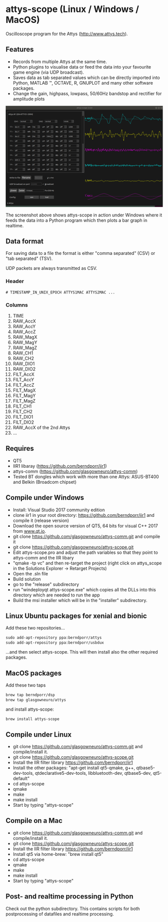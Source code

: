 # attys-scope (Linux / Windows / MacOS)

Oscilloscope program for the Attys (http://www.attys.tech).

## Features

* Records from multiple Attys at the same time.
* Python plugins to visualise data or feed the data into your favourite game engine (via UDP broadcast).
* Saves data as tab separated values which can be directly imported into Python, MATLAB ™, OCTAVE, R, GNUPLOT and many other software packages.
* Change the gain, highpass, lowpass, 50/60Hz bandstop and rectifier for amplitude plots

![alt tag](screenshot.png)

The screenshot above shows attys-scope in action under Windows where it feeds the data into a Python program
which then plots a bar graph in realtime.

## Data format

For saving data to a file the format is either "comma separated" (CSV) or "tab separated" (TSV).

UDP packets are always transmitted as CSV.


### Header

```
# TIMESTAMP_IN_UNIX_EPOCH ATTYS1MAC ATTYS2MAC ...
```

### Columns

1. TIME
2. RAW_AccX
3. RAW_AccY
4. RAW_AccZ
5. RAW_MagX
6. RAW_MagY
7. RAW_MagZ
8. RAW_CH1
9. RAW_CH2
10. RAW_DIO1
11. RAW_DIO2 
12. FILT_AccX
13. FILT_AccY
14. FILT_AccZ
15. FILT_MagX
16. FILT_MagY
17. FILT_MagZ
18. FILT_CH1
19. FILT_CH2
20. FILT_DIO1
21. FILT_DIO2
22. RAW_AccX of the 2nd Attys
22. ...


## Requires
* QT5
* IIR1 libaray (https://github.com/berndporr/iir1)
* attys-comm (https://github.com/glasgowneuro/attys-comm)
* Tested BT dongles which work with more than one Attys: ASUS-BT400 and Belkin (Broadcom chipset)

## Compile under Windows
* Install: Visual Studio 2017 community edition
* clone iir1 in your root directory: https://github.com/berndporr/iir1 and compile it (release version)
* Download the open source version of QT5, 64 bits for visual C++ 2017 from www.qt.io.
* git clone https://github.com/glasgowneuro/attys-comm.git and compile it
* git clone https://github.com/glasgowneuro/attys-scope.git
* Edit attys-scope.pro and adjust the path variables so that they point to attys-comm and the IIR libary
* "qmake -tp vc" and then re-target the project (right click on attys_scope in the Solutions Explorer -> Retarget Projects)
* Open the .sln file
* Build solution
* go to the "release" subdirectory
* run "windeployqt attys-scope.exe" which copies all the DLLs into this directory which are needed to run the app
* Build the msi installer which will be in the "installer" subdirectory.


## Linux Ubuntu packages for xenial and bionic
Add these two repositories...
```
sudo add-apt-repository ppa:berndporr/attys
sudo add-apt-repository ppa:berndporr/usbdux
```
...and then select attys-scope. This will then install also
the other required packages.

## MacOS packages

Add these two taps

```
brew tap berndporr/dsp
brew tap glasgowneuro/attys
```

and install attys-scope:

```
brew install attys-scope
```

## Compile under Linux
* git clone https://github.com/glasgowneuro/attys-comm.git and compile/install it.
* git clone https://github.com/glasgowneuro/attys-scope.git 
* Install the IIR filter library https://github.com/berndporr/iir1
* Install the other packages: "apt-get install qt5-qmake, g++, qtbase5-dev-tools, qtdeclarative5-dev-tools, libbluetooth-dev, qtbase5-dev, qt5-default"
* cd attys-scope
* qmake
* make
* make install
* Start by typing "attys-scope"

## Compile on a Mac
* git clone https://github.com/glasgowneuro/attys-comm.git and compile/install it.
* git clone https://github.com/glasgowneuro/attys-scope.git 
* Install the IIR filter library https://github.com/berndporr/iir1
* Install qt5 via home-brew: "brew install qt5"
* cd attys-scope
* qmake
* make
* make install
* Start by typing "attys-scope"

## Post- and realtime processing in Python
Check out the python subdirectory. This contains scripts for both postprocessing of datafiles and realtime processing.
